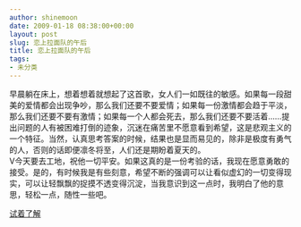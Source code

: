```yaml
---
author: shinemoon
date: 2009-01-18 08:38:00+00:00
layout: post
slug: 恋上拉面队的午后
title: 恋上拉面队的午后
tags:
- 未分类
---
```


早晨躺在床上，想着想着就想起了这首歌，女人们一如既往的敏感。如果每一段甜美的爱情都会出现争吵，那么我们还要不要爱情；如果每一份激情都会趋于平淡，那么我们还要不要有激情；如果每一个人都会死去，那么我们还要不要活着……提出问题的人有被困难打倒的迹象，沉迷在痛苦里不愿意看到希望，这是悲观主义的一个特征。当然，认真思考答案的时候，结果也是显而易见的，除非是极度有勇气的人，否则的话即便凛冬将至，人们还是期盼着夏天的。  
V今天要去工地，祝他一切平安。如果这真的是一份考验的话，我现在愿意勇敢的接受。是的，有时候我是有些刻意，希望不断的强调可以让看似虚幻的一切变得现实，可以让轻飘飘的捉摸不透变得沉淀，当我意识到这一点时，我明白了他的意思，轻松一点，随性一些吧。  
[](http://224.cachefile3.rayfile.com/039f/zh-cn/preview/3d69b2bd8cd70ebd91c870c49bfeed9e/preview.mp3)  
  
[试着了解](http://224.cachefile3.rayfile.com/039f/zh-cn/preview/3d69b2bd8cd70ebd91c870c49bfeed9e/preview.mp3)
